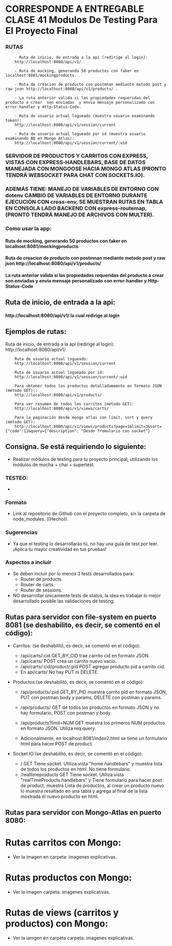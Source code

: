 
# CORRESPONDE  A ENTREGABLE CLASE 41 Modulos De Testing Para El Proyecto Final
###  RUTAS
        - Ruta de inicio, de entrada a la api (redirige al login): 
        http://localhost:8080/api/v1/

        - Ruta de mocking, generando 50 productos con faker en localhost:8081/mockingproducts.

        - Ruta de creacion de producto con postmnan mediante metodo post y raw json http://localhost:8080/api/v1/products/ .
        
        - La ruta anterior valida si las propiedades requeridas del producto a crear  son enviadas  y envia mensaje personalizado con error-handler y Http-Status-Code.

        - Ruta de usuario actual logueado (muestra usuario examinando token):
        http://localhost:8080/api/v1/session/current

        - Ruta de usuario actual logueado por id (muestra usuario examinando BD en Mongo Atlas):
        http://localhost:8080/api/v1/session/current/:uid

###  SERVIDOR DE PRODUCTOS Y CARRITOS CON EXPRESS, VISTAS CON EXPRESS-HANDLEBARS, BASE DE DATOS MANEJADA CON MONGOOSE HACIA MONGO ATLAS (PRONTO TENDRÁ WEBSOCKET PARA CHAT CON SOCKETS.IO). 
### ADEMÁS TIENE: MANEJO DE VARIABLES DE ENTORNO CON dotenv CAMBIO DE VARIABLES DE ENTORNO DURANTE EJECUCIÓN CON cross-env, SE MUESTRAN RUTAS EN TABLA EN CONSOLA LADO BACKEND CON express-routemap, (PRONTO TENDRÁ MANEJO DE ARCHIVOS CON MULTER).

### Como usar la app:
<h4> Ruta de mocking, generando 50 productos con faker en localhost:8081/mockingproducts </h4>

<h4> Ruta de creacion de producto con postmnan mediante metodo post y raw json http://localhost:8080/api/v1/products/</h4>
<h4>La ruta anterior valida si las propiedades requeridas del producto a crear  son enviadas  y envia mensaje personalizado con error-handler y Http-Status-Code</h4>
<h2> Ruta de inicio, de entrada a la api:   </h2>
<h4> http://localhost:8080/api/v1/  la cual redirige al login </h4>

 <h2>Ejemplos de rutas:</h2>
        Ruta de inicio, de entrada a la api (redirige al login): 
        http://localhost:8080/api/v1/

        Ruta de usuario actual logueado:
        http://localhost:8080/api/v1/session/current

        Ruta de usuario actual logueado por id:
        http://localhost:8080/api/v1/session/current/:uid

        Para obtener todos los productos detalladamemnte en formato JSON (método GET)::
        http://localhost:8080/api/v1/products/

        Para ver resumen de todos los carritos (método GET):
        http://localhost:8080/api/v1/views/carts/

        Para la paginación desde mongo atlas con limit, sort y query (método GET):
        http://localhost:8080/api/v1/views/products?page=1&limit=3&sort={"code":1}&query={"description": "Desde fromulario con socket"}
## Consigna. Se está requiriendo lo siguiente:
- Realizar módulos de testing para tu proyecto principal, utilizando los módulos de mocha + chai + supertest.

### TESTEO:
- 


### Formato

- Link al repositorio de Github con el proyecto completo, sin la carpeta de node_modules. ((Hecho)).

### Sugerencias
- Ya que el testing lo desarrollarás tú, no hay una guía de test por leer. ¡Aplica tu mayor creatividad en tus pruebas! 

### Aspectos a incluir
- Se deben incluir por lo menos 3 tests desarrollados para:
    - Router de products.
    - Router de carts.
    - Router de sessions.
- NO desarrollar únicamente tests de status, la idea es trabajar lo mejor desarrollado posible las validaciones de testing.


## Rutas para servidor con file-system en puerto 8081 (se deshabilito, es decir, se comentó en el código):

- Carritos: (se deshabilitó, es decir, se comentó en el código):
    - /api/carts/:cid   GET_BY_CID  trae carrito cid en formato JSON.
    - /api/carts/   POST crea un carrito nuevo vacío.
    - /api/carts/:cid/product/:pid  POST agregar producto pid a carrito cid.
    - En api/carts/  No hay PUT ni DELETE.

- Productos:(se deshabilitó, es decir, se comentó en el código):
    - /api/products/:pid GET_BY_PID muestra carrito pid en formato JSON, PUT con postman body y params, DELETE con postman y params.
    - /api/products/ GET de todos los productos en formato JSON y no hay formulario, POST con postman y body.
    - /api/products?limit=NUM GET muestra los primeros NUM productos en formato JSON. Utiliza req.query.

    - Adicionalmente, en localhost:8081/index2.html se tiene un formulario html para hacer POST de product.

- Socket IO:(se deshabilitó, es decir, se comentó en el código):
    - /    GET    Tiene socket. Utiliza vista "home.handlebars" y muestra lista de todos los productos en html. No tiene formulario.
    - /realtimeproducts  GET   Tiene socket. Utiliza vista "realTimeProducts.handlebars" y Tiene formulario para hacer post de product, muestra Lista de productos, al crear un producto nuevo lo muestra resaltado en una tabla y agrega al final de la lista mostrada el nuevo producto en html.

## Rutas para servidor con Mongo-Atlas en puerto 8080:

# Rutas carritos con Mongo:

- Ver la imagen en carpeta: imagenes explicativas.

# Rutas productos con Mongo:

-  Ver la imagen carpeta: imagenes explicativas.

# Rutas de  views (carritos y productos) con Mongo: 

- Ver la iamgen en carpeta carpeta: imagenes explicativas.

